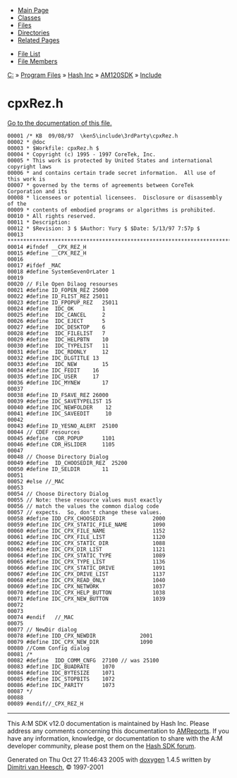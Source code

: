 <div class="tabs">

- [Main Page](index.md)
- [Classes](annotated.md)
- <span id="current">[Files](files.md)</span>
- [Directories](dirs.md)
- [Related Pages](pages.md)

</div>

<div class="tabs">

- [File List](files.md)
- [File Members](globals.md)

</div>

<div class="nav">

<a href="dir_C_3A_2F.md" class="el">C:</a> » <a href="dir_C_3A_2FProgram_20Files_2F.md" class="el">Program Files</a> » <a href="dir_C_3A_2FProgram_20Files_2FHash_20Inc_2F.md" class="el">Hash Inc</a> » <a href="dir_C_3A_2FProgram_20Files_2FHash_20Inc_2FAM120SDK_2F.md" class="el">AM120SDK</a> » <a href="dir_C_3A_2FProgram_20Files_2FHash_20Inc_2FAM120SDK_2FInclude_2F.md" class="el">Include</a>

</div>

# cpxRez.h

[Go to the documentation of this file.](cpxRez_8h.md)

<div class="fragment">

``` fragment
00001 /* KB  09/08/97  \ken5\include\3rdParty\cpxRez.h
00002 * @doc
00003 * $Workfile: cpxRez.h $
00004 * Copyright (c) 1995 - 1997 CoreTek, Inc.
00005 * This work is protected by United States and international copyright laws 
00006 * and contains certain trade secret information.  All use of this work is  
00007 * governed by the terms of agreements between CoreTek Corporation and its     
00008 * licensees or potential licensees.  Disclosure or disassembly of the      
00009 * contents of embodied programs or algorithms is prohibited.  
00010 * All rights reserved.
00011 * Description: 
00012 * $Revision: 3 $ $Author: Yury $ $Date: 5/13/97 7:57p $
00013 ************************************************************************/
00014 #ifndef __CPX_REZ_H
00015 #define __CPX_REZ_H
00016 
00017 #ifdef _MAC
00018 #define SystemSevenOrLater 1
00019 
00020 // File Open Dilaog resourses
00021 #define ID_FOPEN_REZ 25000
00022 #define ID_FLIST_REZ 25011
00023 #define ID_FPOPUP_REZ   25011
00024 #define  IDC_OK         1
00025 #define  IDC_CANCEL     2
00026 #define  IDC_EJECT      5
00027 #define  IDC_DESKTOP    6
00028 #define  IDC_FILELIST   7
00029 #define  IDC_HELPBTN    10
00030 #define  IDC_TYPELIST   11
00031 #define  IDC_RDONLY     12
00032 #define IDC_DLGTITLE 13
00033 #define  IDC_NEW        15
00034 #define IDC_FEDIT    16
00035 #define IDC_USER     17
00036 #define IDC_MYNEW       17
00037 
00038 #define ID_FSAVE_REZ 26000
00039 #define IDC_SAVETYPELIST 15
00040 #define IDC_NEWFOLDER    12
00041 #define IDC_SAVEEDIT     10
00042 
00043 #define ID_YESNO_ALERT  25100
00044 // CDEF resources
00045 #define  CDR_POPUP      1101
00046 #define CDR_HSLIDER     1105
00047 
00048 // Choose Directory Dialog
00049 #define  ID_CHOOSEDIR_REZ  25200
00050 #define ID_SELDIR       11
00051 
00052 #else //_MAC
00053 
00054 // Choose Directory Dialog
00055 // Note: these resource values must exactly
00056 // match the values the common dialog code
00057 // expects.  So, don't change these values.
00058 #define IDD_CPX_CHOOSEDIR               2000
00059 #define IDC_CPX_STATIC_FILE_NAME        1090
00060 #define IDC_CPX_FILE_NAME               1152
00061 #define IDC_CPX_FILE_LIST               1120
00062 #define IDC_CPX_STATIC_DIR              1088
00063 #define IDC_CPX_DIR_LIST                1121
00064 #define IDC_CPX_STATIC_TYPE             1089
00065 #define IDC_CPX_TYPE_LIST               1136
00066 #define IDC_CPX_STATIC_DRIVE            1091
00067 #define IDC_CPX_DRIVE_LIST              1137
00068 #define IDC_CPX_READ_ONLY               1040
00069 #define IDC_CPX_NETWORK                 1037
00070 #define IDC_CPX_HELP_BUTTON             1038
00071 #define IDC_CPX_NEW_BUTTON              1039
00072 
00073 
00074 #endif   //_MAC
00075 
00077 // NewDir dialog
00078 #define IDD_CPX_NEWDIR              2001
00079 #define IDC_CPX_NEW_DIR             1090
00080 //Comm Config dialog
00081 /*
00082 #define  IDD_COMM_CNFG  27100 // was 25100
00083 #define IDC_BUADRATE    1070
00084 #define IDC_BYTESIZE    1071
00085 #define IDC_STOPBITS    1072
00086 #define IDC_PARITY      1073
00087 */
00088 
00089 #endif//_CPX_REZ_H
```

</div>

------------------------------------------------------------------------

<span class="small">This A:M SDK v12.0 documentation is maintained by Hash Inc. Please address any comments concerning this documentation to [AMReports](http://www.hash.com/reports). If you have any information, knowledge, or documentation to share with the A:M developer community, please post them on the [Hash SDK forum](http://www.hash.com/forums/index.php?showforum=11).</span>

Generated on Thu Oct 27 11:46:43 2005 with [<span class="image placeholder" original-image-src="doxygen.png" original-image-title="" height="45" width="100" align="middle" border="0">doxygen</span>](http://www.doxygen.org/index.html) 1.4.5 written by [Dimitri van Heesch](mailto:dimitri@stack.nl), © 1997-2001

